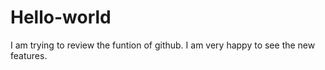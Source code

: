 # Hello-world

I am trying to review the funtion of github.
I am very happy to see the new features.
